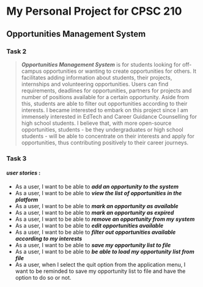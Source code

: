 # My Personal Project for CPSC 210

## Opportunities Management System

### **Task 2**

> **_Opportunities Management System_** is for students looking for off-campus
> opportunities or wanting to create opportunities for others. It facilitates adding
> information about students, their projects, internships and volunteering opportunities. 
> Users can find requirements, deadlines for opportunities, partners for projects
> and number of positions available for a certain opportunity. Aside from this, 
> students are able to filter out opportunities according to their interests. 
> I became interested to embark on this project since I am immensely interested 
> in EdTech and Career Guidance Counselling for high school students. I believe that, 
> with more open-source opportunities, students - be they undergraduates or high school 
> students - will be able to concentrate on their interests and apply for opportunities, 
> thus contributing positively to their career journeys.

### **Task 3**

#### _user stories_ :
- As a user, I want to be able to _**add an opportunity to the system**_
- As a user, I want to be able to _**view the list of opportunities in the platform**_
- As a user, I want to be able to _**mark an opportunity as available**_
- As a user, I want to be able to _**mark an opportunity as expired**_
- As a user, I want to be able to _**remove an opportunity from my system**_
- As a user, I want to be able to _**edit opportunities available**_
- As a user, I want to be able to _**filter out opportunities available according to my interests**_
- As a user, I want to be able to _**save my opportunity list to file**_
- As a user, I want to be able to _**be able to load my opportunity list from file**_
- As a user, when I select the quit option from the application menu, 
I want to be reminded to save my opportunity list to file and have the option to do so or not.



